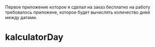 Первое приложение которое я сделал на заказ бесплатно
на работу требовалось приложене, которое будет вычислять количество дней между датами.
# kalculatorDay
